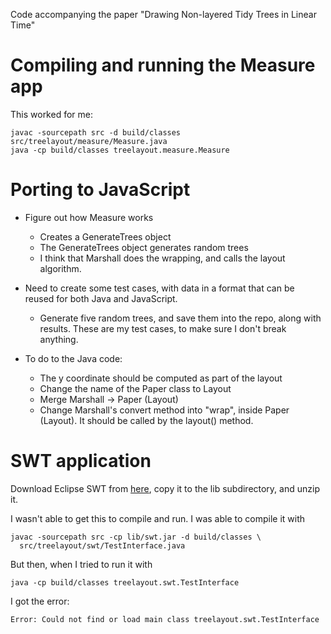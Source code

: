 Code accompanying the paper "Drawing Non-layered Tidy Trees in Linear Time"


# Compiling and running the Measure app

This worked for me:

```
javac -sourcepath src -d build/classes src/treelayout/measure/Measure.java
java -cp build/classes treelayout.measure.Measure
```

# Porting to JavaScript

* Figure out how Measure works
    * Creates a GenerateTrees object
    * The GenerateTrees object generates random trees
    * I think that Marshall does the wrapping, and calls the layout algorithm.

* Need to create some test cases, with data in a format that can be reused for
  both Java and JavaScript.
    * Generate five random trees, and save them into the repo, along with
      results. These are my test cases, to make sure I don't break anything.





* To do to the Java code:
    * The y coordinate should be computed as part of the layout
    * Change the name of the Paper class to Layout
    * Merge Marshall -> Paper (Layout)
    * Change Marshall's convert method into "wrap", inside Paper (Layout). It should
      be called by the layout() method.




# SWT application

Download Eclipse SWT from 
[here](https://www.eclipse.org/swt/), copy it to the lib subdirectory,
and unzip it.

I wasn't able to get this to compile and run.  I was able to compile it with

```
javac -sourcepath src -cp lib/swt.jar -d build/classes \
  src/treelayout/swt/TestInterface.java 
```

But then, when I tried to run it with

```
java -cp build/classes treelayout.swt.TestInterface
```

I got the error:

```
Error: Could not find or load main class treelayout.swt.TestInterface
```
